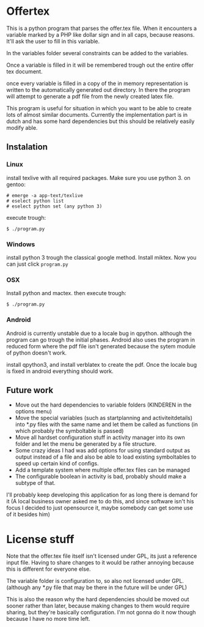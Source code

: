 # Offertex
This is a python program that parses the offer.tex file.
When it encounters a variable marked by a PHP like dollar sign and in
all caps, because reasons. It'll ask the user to fill in this variable.

In the variables folder several constraints can be added to the variables.

Once a variable is filled in it will be remembered trough out the entire offer
tex document.

once every variable is filled in a copy of the in memory representation is written
to the automatically generated out directory.
In there the program will attempt to generate a pdf file from the newly created
latex file.

This program is useful for situation in which you want to be able to create lots
of almost similar documents. Currently the implementation part is in dutch
and has some hard dependencies but this should be relatively easily modify able.

## Instalation

### Linux
install texlive with all required packages. Make sure you use python 3.
on gentoo:

	# emerge -a app-text/texlive
	# eselect python list
	# eselect python set (any python 3)

execute trough:

	$ ./program.py

### Windows
install python 3 trough the classical google method. Install miktex.
Now you can just click `program.py`

### OSX
Install python and mactex.
then execute trough:

	$ ./program.py

### Android
Android is currently unstable due to a locale bug in qpython. although
the program can go trough the initial phases.
Android also uses the program in reduced form where the pdf file isn't
generated because the sytem module of python doesn't work.

install qpython3, and install verblatex to create the pdf.
Once the locale bug is fixed in android everything should work.

## Future work

* Move out the hard dependencies to variable folders (KINDEREN in the options menu)
* Move the special variables (such as startplanning and activiteitdetails) into \*.py
files with the same name and let them be called as functions (in which probably
the symboltable is passed)
* Move all hardset configuration stuff in activity manager into its own folder and
let the menu be generated by a file structure.
* Some crazy ideas I had was add options for using standard output as output instead
of a file and also be able to load existing symboltables to speed up
certain kind of configs.
* Add a template system where multiple offer.tex files can be managed
* The configurable boolean in activity is bad, probably should make a subtype
 of that.

I'll probably keep developing this application for as long there is demand for it
(A local business owner asked me to do this, and since software isn't his
focus I decided to just opensource it, maybe somebody can get some use of it besides him)

# License stuff
Note that the offer.tex file itself isn't licensed under GPL, its just a
reference input file. Having to share changes to it would be rather annoying
because this is different for everyone else.

The variable folder is configuration to, so also not licensed under GPL. (although
any \*.py file that may be there in the future will be under GPL)

This is also the reason why the hard dependencies should be moved out sooner
rather than later, because making changes to them would require  sharing, but they're
basically configuration. I'm not gonna do it now though because I have no
more time left.

